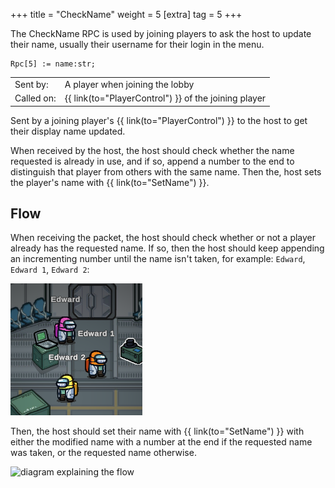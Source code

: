 +++
title = "CheckName"
weight = 5
[extra]
tag = 5
+++

The CheckName RPC is used by joining players to ask the host to update their name, usually their username for their login in the menu.

<!-- more -->

```
Rpc[5] := name:str;
```

|            |                                          |
| ---------- | ---------------------------------------- |
| Sent by:   | A player when joining the lobby          |
| Called on: | {{ link(to="PlayerControl") }} of the joining player      |

Sent by a joining player's {{ link(to="PlayerControl") }} to the host to get their display name updated.

When received by the host, the host should check whether the name requested is already in use, and if so, append a number to the end to distinguish that player from others with the same name. Then the, host sets the player's name with {{ link(to="SetName") }}.

## Flow
When receiving the packet, the host should check whether or not a player already has the requested name. If so, then the host should keep appending an incrementing number until the name isn't taken, for example: `Edward`, `Edward 1`, `Edward 2`:

![screenshot showing how each player has a name with a number at the end](check_name_example.png)

Then, the host should set their name with {{ link(to="SetName") }} with either the modified name with a number at the end if the requested name was taken, or the requested name otherwise.

![diagram explaining the flow](../check_name_diagram.svg)
